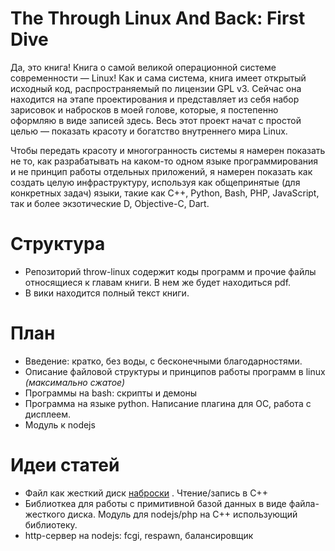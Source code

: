 # The Through Linux And Back: First Dive

Да, это книга! Книга о самой великой операционной системе современности — Linux! Как и сама система, книга имеет открытый исходный код, распространяемый по лицензии GPL v3. Сейчас она находится на этапе проектирования и представляет из себя набор зарисовок и набросков в моей голове, которые, я постепенно оформляю в виде записей здесь. Весь этот проект начат с простой целью — показать красоту и богатство внутреннего мира Linux.

Чтобы передать красоту и многогранность системы я намерен показать не то, как разрабатывать на каком-то одном языке программирования и не принцип работы отдельных приложений, я намерен показать как создать целую инфраструктуру, используя как общепринятые (для конкретных задач) языки, такие как C++, Python, Bash, PHP, JavaScript, так и более экзотические D, Objective-C, Dart.

# Структура

* Репозиторий throw-linux содержит коды программ и прочие файлы относящиеся к главам книги. В нем же будет находиться pdf.
* В вики находится полный текст книги.

# План

* Введение: кратко, без воды, с бесконечными благодарностями.
* Описание файловой структуры и принципов работы программ в linux _(максимально сжатое)_
* Программы на bash: скрипты и демоны
* Программа на языке python. Написание плагина для ОС, работа с дисплеем.
* Модуль к nodejs

# Идеи статей

* Файл как жесткий диск [наброски](https://github.com/rumkin/throw-linux/wiki/File-as-hard-drive) . Чтение/запись в C++
* Библиоткеа для работы с примитивной базой данных в виде файла-жесткого диска. Модуль для nodejs/php на C++ использующий библиотеку.
* http-сервер на nodejs: fcgi, respawn, балансировщик





